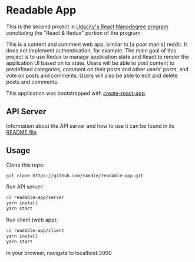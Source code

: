 # Readable App

This is the second project in [Udacity's React Nanodegree program](https://www.udacity.com/course/react-nanodegree--nd019) concluding the "React & Redux" portion of the program.

This is a content and comment web app, similar to [a poor man's] reddit. It does not implement authentication, for example. The main goal of this project is to use Redux to manage application state and React to render the application UI based on its state. Users will be able to post content to predefined categories, comment on their posts and other users' posts, and vote on posts and comments. Users will also be able to edit and delete posts and comments.

This application was bootstrapped with [create-react-app](https://github.com/facebookincubator/create-react-app).

## API Server

Information about the API server and how to use it can be found in its [README file](server/README.md).

## Usage

Clone this repo:
```bash
git clone https://github.com/randie/readable-app.git
```

Run API server:
```bash
cd readable-app/server
yarn install
yarn start
```

Run client (web app);
```bash
cd readable-app/client
yarn install
yarn start
```
In your browser, navigate to localhost:3000



